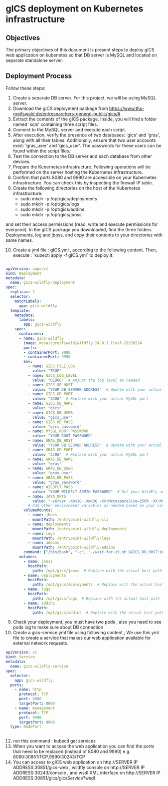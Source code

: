 # gICS deployment on Kubernetes infrastructure



## Objectives

The primary objectives of this document is present steps to deploy gICS web application on kubenetes so that DB server is MySQL and located on separate standalone server.

## Deployment Process

Follow these steps:

1. Create a separate DB server. For this project, we will be using MySQL server.
2. Download the gICS deployment package from  https://www.ths-greifswald.de/en/researchers-general-public/gics/#
3. Extract the contents of the gICS package. Inside, you will find a folder named 'sqls' containing three script files.
4. Connect to the MySQL server and execute each script.
5. After execution, verify the presence of two databases: 'gics' and 'gras', along with all their tables. Additionally, ensure that two user accounts exist: 'gras_user' and 'gics_user'. The passwords for these users can be found within the script files.
6. Test the connection to the DB server and each database from other devices.
7. Prepare the Kubernetes infrastructure. Following operations will be performed on the server hosting the Kubernetes infrastructure.
8. Confirm that ports 8080 and 9990 are accessible on your Kubernetes infrastructure. You can check this by inspecting the firewall IP table.
9. Create the following directories on the host of the Kubernetes infrastructure:
   * sudo mkdir -p /opt/gics/deployments
   * sudo mkdir -p /opt/gics/logs
   * sudo mkdir -p /opt/gics/addins
   * sudo mkdir -p /opt/gics/jboss
  
and set their access permissions (read, write and execute permissions for everyone). In the gICS package you downloaded, find the three folders Deployments, log and jboss, and copy their contents to your directories with same names.
 
10. Create a yml file : gICS.yml , according to the following content. Then, execute : `kubectl apply -f gICS.yml´   to deploy it.
```yaml

apiVersion: apps/v1
kind: Deployment
metadata:
  name: gics-wildfly-deployment
spec:
  replicas: 2
  selector:
    matchLabels:
      app: gics-wildfly
  template:
    metadata:
      labels:
        app: gics-wildfly
    spec:
      containers:
      - name: gics-wildfly
        image: mosaicgreifswald/wildfly:24.0.1.Final-20220224
        ports:
        - containerPort: 8080
        - containerPort: 9990
        env:
          - name: GICS_FILE_LOG
            value: "TRUE"
          - name: GICS_LOG_LEVEL
            value: "DEBUG"  # Adjust the log level as needed
          - name: GICS_DB_HOST
            value: "YOUR DB SERVER ADDRESS"  # Update with your actual MySQL host IP address
          - name: GICS_DB_PORT
            value: "3306"  # Replace with your actual MySQL port
          - name: GICS_DB_NAME
            value: "gics"
          - name: GICS_DB_USER
            value: "gics_user"
          - name: GICS_DB_PASS
            value: "gics_password"
          - name: MYSQL_ROOT_PASSWORD
            value: "YOUR ROOT PASSWORD"
          - name: GRAS_DB_HOST
            value: "YOUR DB SERVER ADDRESS"  # Update with your actual MySQL host IP address
          - name: GRAS_DB_PORT
            value: "3306"  # Replace with your actual MySQL port
          - name: GRAS_DB_NAME
            value: "gras"
          - name: GRAS_DB_USER
            value: "gras_user"
          - name: GRAS_DB_PASS
            value: "gras_password"
          - name: WILDFLY_PASS
            value: "YOUR WILDFLY ADMIN PASSWORD"  # Set your WildFly admin password
          - name: JAVA_OPTS
            value: "-server -Xms1G -Xmx3G -XX:MetaspaceSize=256M -XX:MaxMetaspaceSize=1G -XX:StringTableSize=1000003 -Dorg.apache.cxf.stax.maxChildElements=100000 -Djava.net.preferIPv4Stack=true -Djava.awt.headless=true -Djboss.modules.system.pkgs=org.jboss.byteman"
          # Add other environment variables as needed based on your configuration
        volumeMounts:
          - name: jboss
            mountPath: /entrypoint-wildfly-cli
          - name: deployments
            mountPath: /entrypoint-wildfly-deployments
          - name: logs
            mountPath: /entrypoint-wildfly-logs
          - name: addins
            mountPath: /entrypoint-wildfly-addins
        command: ["/bin/bash", "-c", "./wait-for-it.sh $GICS_DB_HOST:$GICS_DB_PORT -t 120 && ./run.sh"]
      volumes:
        - name: jboss
          hostPath:
            path: /opt/gics/jboss  # Replace with the actual host path
        - name: deployments
          hostPath:
            path: /opt/gics/deployments  # Replace with the actual host path
        - name: logs
          hostPath:
            path: /opt/gics/logs  # Replace with the actual host path
        - name: addins
          hostPath:
            path: /opt/gics/addins  # Replace with the actual host path
```
9. Check your deployment, you must have two pods , also you need to see pods log to make sure about DB connection   
10. Create a gics-service.yml file using following content , We use this yml file to create a service that makes our web application available for external network requests.
```yaml
apiVersion: v1
kind: Service
metadata:
  name: gics-wildfly-service
spec:
  selector:
    app: gics-wildfly
  ports:
    - name: http
      protocol: TCP
      port: 8080
      targetPort: 8080
    - name: management
      protocol: TCP
      port: 9990
      targetPort: 9990
  type: NodePort
  
```

12. run this command : kubectl get services
13. When you want to access the web application you can find the ports that need to be replaced (instead of 8080 and 9990) e.g.  8080:30851/TCP,9990:30243/TCP
14.  You can access to gICS web application on http://SERVER IP ADDRESS:30851/gics-web , wildfly console on  http://SERVER IP ADDRESS:30243/console , and wsdl XML interface on http://SERVER IP ADDRESS:30851/gics/gicsService?wsdl



